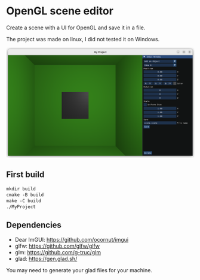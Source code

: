 # OpenGL scene editor

Create a scene with a UI for OpenGL and save it in a file.

The project was made on linux, I did not tested it on Windows.

![demo](<data/demo.png>)

## First build

```
mkdir build
cmake -B build
make -C build
./MyProject
```

## Dependencies

- Dear ImGUI: https://github.com/ocornut/imgui
- glfw: https://github.com/glfw/glfw
- glm: https://github.com/g-truc/glm
- glad: https://gen.glad.sh/

You may need to generate your glad files for your machine.